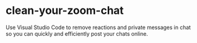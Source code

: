 # clean-your-zoom-chat
Use Visual Studio Code to remove reactions and private messages in chat so you can quickly and efficiently post your chats online.
